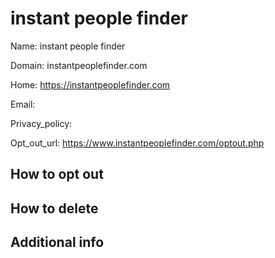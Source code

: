 
# instant people finder

Name: instant people finder

Domain: instantpeoplefinder.com

Home: https://instantpeoplefinder.com

Email: 

Privacy_policy: 

Opt_out_url: https://www.instantpeoplefinder.com/optout.php



## How to opt out



## How to delete



## Additional info





